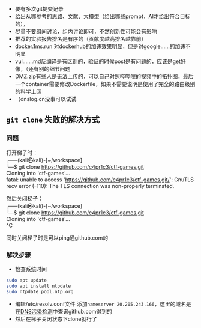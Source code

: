 - 要有多次git提交记录
- 给出从哪参考的思路、文献、大模型（给出哪些prompt，AI才给出符合目标的），
- 尽量不要组间讨论，组内讨论即可，不然创新性可能会有影响
- 推荐的实验报告排名是有序的（贡献度越高排名越靠前）
- docker.1ms.run    对dockerhub的加速效果明显，但是对google……的加速不明显
- vul…….md反编译是有区别的，验证的时候post是有问题的，应该是get好像，（还有别的细节问题
- DMZ.zip有些人是无法上传的，可以自己对照哔哔哩的视频中的拓扑图，最后一个container需要修改Dockerfile，如果不需要说明是使用了完全的路由级别的科学上网
- （dnslog.cn没事可以试试

## `git clone` 失败的解决方式

### 问题

打开梯子时：<br>
┌──(kali㉿kali)-[~/workspace] <br>
└─$ git clone https://github.com/c4pr1c3/ctf-games.git<br>
Cloning into 'ctf-games'...<br>
fatal: unable to access 'https://github.com/c4pr1c3/ctf-games.git/': GnuTLS recv error (-110): The TLS connection was non-properly terminated.

然后关闭梯子：<br>
┌──(kali㉿kali)-[~/workspace] <br>
└─$ git clone https://github.com/c4pr1c3/ctf-games.git<br>
Cloning into 'ctf-games'...<br>
^C

同时关闭梯子时是可以ping通github.com的

### 解决步骤

- 检查系统时间
```bash
sudo apt update
sudo apt install ntpdate
sudo ntpdate pool.ntp.org
```

- 编辑/etc/resolv.conf文件
  添加`nameserver 20.205.243.166`，这里的域名是在[DNS污染检测](https://tool.chinaz.com/dnsce)中查询github.com得到的
- 然后在梯子关闭状态下clone就行了
